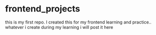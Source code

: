 # frontend_projects
this is my first repo.  I created this for my frontend learning and practice.. 
<br>
whatever i create during my learning i will post it here

